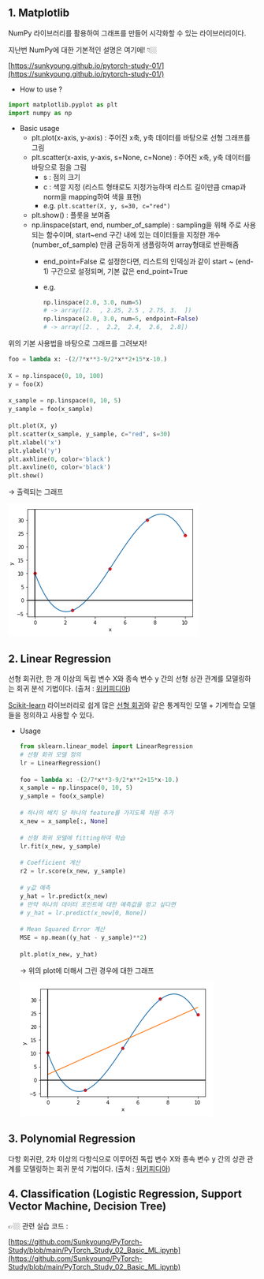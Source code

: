 ## 1. Matplotlib

NumPy 라이브러리를 활용하여 그래프를 만들어 시각화할 수 있는 라이브러리이다.

지난번 NumPy에 대한 기본적인 설명은 여기에! 👇🏼

[https://sunkyoung.github.io/pytorch-study-01/](https://sunkyoung.github.io/pytorch-study-01/)

- How to use ?

```python
import matplotlib.pyplot as plt
import numpy as np
```

- Basic usage
    - plt.plot(x-axis, y-axis) : 주어진 x축, y축 데이터를 바탕으로 선형 그래프를 그림
    - plt.scatter(x-axis, y-axis, s=None, c=None) : 주어진 x축, y축 데이터를 바탕으로 점을 그림
        - s : 점의 크기
        - c : 색깔 지정 (리스트 형태로도 지정가능하며 리스트 길이만큼 cmap과 norm을 mapping하여 색을 표현)
        - e.g. `plt.scatter(X, y, s=30, c="red")`
    - plt.show() : 플롯을 보여줌
    - np.linspace(start, end, number_of_sample) : sampling을 위해 주로 사용되는 함수이며, start~end 구간 내에 있는 데이터들을 지정한 개수(number_of_sample) 만큼 균등하게 샘플링하여 array형태로 반환해줌
        - end_point=False 로 설정한다면, 리스트의 인덱싱과 같이 start ~ (end-1) 구간으로 설정되며, 기본 값은 end_point=True
        - e.g.
          
            ```python
            np.linspace(2.0, 3.0, num=5)
            # -> array([2.  , 2.25, 2.5 , 2.75, 3.  ])
            np.linspace(2.0, 3.0, num=5, endpoint=False)
            # -> array([2. ,  2.2,  2.4,  2.6,  2.8])
            ```
            
    

위의 기본 사용법을 바탕으로 그래프를 그려보자!

```python
foo = lambda x: -(2/7*x**3-9/2*x**2+15*x-10.)

X = np.linspace(0, 10, 100)
y = foo(X)

x_sample = np.linspace(0, 10, 5)
y_sample = foo(x_sample)

plt.plot(X, y)
plt.scatter(x_sample, y_sample, c="red", s=30)
plt.xlabel('x')
plt.ylabel('y')
plt.axhline(0, color='black')
plt.axvline(0, color='black')
plt.show()
```

→ 출력되는 그래프

![plot](plot.png)

## 2. Linear Regression

선형 회귀란, 한 개 이상의 독립 변수 X와 종속 변수 y 간의 선형 상관 관계를 모델링하는 회귀 분석 기법이다. (출처 : [위키피디아](https://ko.wikipedia.org/wiki/%EC%84%A0%ED%98%95_%ED%9A%8C%EA%B7%80))

[Scikit-learn](https://scikit-learn.org/stable/index.html) 라이브러리로 쉽게 많은 [선형 회귀](https://scikit-learn.org/stable/modules/generated/sklearn.linear_model.LinearRegression.html)와 같은 통계적인 모델 + 기계학습 모델들을 정의하고 사용할 수 있다.

- Usage
  
    ```python
    from sklearn.linear_model import LinearRegression
    # 선형 회귀 모델 정의
    lr = LinearRegression()
    
    foo = lambda x: -(2/7*x**3-9/2*x**2+15*x-10.)
    x_sample = np.linspace(0, 10, 5)
    y_sample = foo(x_sample)
    
    # 하나의 배치 당 하나의 feature를 가지도록 차원 추가
    x_new = x_sample[:, None]
    
    # 선형 회귀 모델에 fitting하여 학습
    lr.fit(x_new, y_sample)
    
    # Coefficient 계산
    r2 = lr.score(x_new, y_sample)
    
    # y값 예측
    y_hat = lr.predict(x_new)
    # 만약 하나의 데이터 포인트에 대한 예측값을 얻고 싶다면
    # y_hat = lr.predict(x_new[0, None])
    
    # Mean Squared Error 계산
    MSE = np.mean((y_hat - y_sample)**2)
    
    plt.plot(x_new, y_hat)
    ```
    
    → 위의 plot에 더해서 그린 경우에 대한 그래프
    
    ![plot+lr](plot+lr.png)
    

## 3. Polynomial Regression

다항 회귀란, 2차 이상의 다항식으로 이루어진 독립 변수 X와 종속 변수 y 간의  상관 관계를 모델링하는 회귀 분석 기법이다. (출처 : [위키피디아](https://en.wikipedia.org/wiki/Polynomial_regression))



## 4. Classification (Logistic Regression, Support Vector Machine, Decision Tree)



👉🏼 관련 실습 코드 :

[https://github.com/Sunkyoung/PyTorch-Study/blob/main/PyTorch_Study_02_Basic_ML.ipynb](https://github.com/Sunkyoung/PyTorch-Study/blob/main/PyTorch_Study_02_Basic_ML.ipynb)


```toc

```